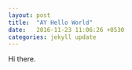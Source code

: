 ```yaml
---
layout: post
title:  "AY Hello World"
date:   2016-11-23 11:06:26 +0530
categories: jekyll update
---
```

Hi there. 
